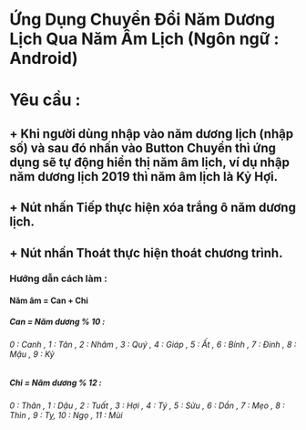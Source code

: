 # Ứng Dụng Chuyển Đổi Năm Dương Lịch Qua Năm Âm Lịch (Ngôn ngữ : Android)
# Yêu cầu :
## + Khi người dùng nhập vào năm dương lịch (nhập số) và sau đó nhấn vào Button Chuyển thì ứng dụng sẽ tự động hiển thị năm âm lịch, ví dụ nhập năm dương lịch 2019 thì năm âm lịch là Kỷ Hợi.
## + Nút nhấn Tiếp thực hiện xóa trắng ô năm dương lịch.
## + Nút nhấn Thoát thực hiện thoát chương trình.
### Hướng dẫn cách làm :
#### Năm âm = Can + Chi
##### Can = Năm dương % 10 :
###### 0 : Canh , 1 : Tân , 2 : Nhâm , 3 : Quý , 4 : Giáp , 5 : Ất , 6 : Bính , 7 : Đinh , 8 : Mậu , 9 : Kỷ
##### Chi = Năm dương % 12 :
###### 0 : Thân , 1 : Dậu , 2 : Tuất , 3 : Hợi , 4 : Tý , 5 : Sửu , 6 : Dần , 7 : Mẹo , 8 : Thìn , 9 : Tỵ, 10 : Ngọ , 11 : Mùi
